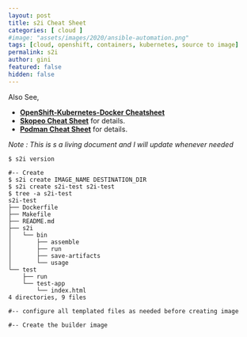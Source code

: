 ```yaml
---
layout: post
title: s2i Cheat Sheet
categories: [ cloud ]
#image: "assets/images/2020/ansible-automation.png"
tags: [cloud, openshift, containers, kubernetes, source to image]
permalink: s2i
author: gini
featured: false
hidden: false
---
```


Also See,
- **[OpenShift-Kubernetes-Docker Cheatsheet](https://okd.iamgini.com)**
- **[Skopeo Cheat Sheet](skopeo)** for details.
- **[Podman Cheat Sheet](podman)** for details.

*Note : This is s a living document and I will update whenever needed*
```
$ s2i version

#-- Create 
$ s2i create IMAGE_NAME DESTINATION_DIR 
$ s2i create s2i-test s2i-test
$ tree -a s2i-test
s2i-test
├── Dockerfile
├── Makefile
├── README.md
├── s2i
│   └── bin
│       ├── assemble
│       ├── run
│       ├── save-artifacts
│       └── usage
└── test
    ├── run
    └── test-app
        └── index.html
4 directories, 9 files

#-- configure all templated files as needed before creating image

#-- Create the builder image

```